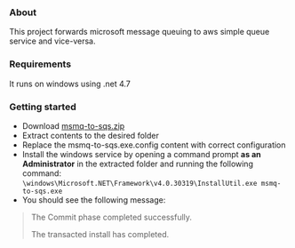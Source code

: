 ### About
This project forwards microsoft message queuing to aws simple queue service and vice-versa.
### Requirements
It runs on windows using .net 4.7
### Getting started
- Download [msmq-to-sqs.zip](https://github.com/jcardus/msmq-to-sqs/releases/download/1.2/msmq-to-sqs.zip)
- Extract contents to the desired folder
- Replace the msmq-to-sqs.exe.config content with correct configuration
- Install the windows service by opening a command prompt **as an Administrator** in the extracted folder and running the following command:
`\windows\Microsoft.NET\Framework\v4.0.30319\InstallUtil.exe msmq-to-sqs.exe`
- You should see the following message:
> The Commit phase completed successfully.
>
> The transacted install has completed.
